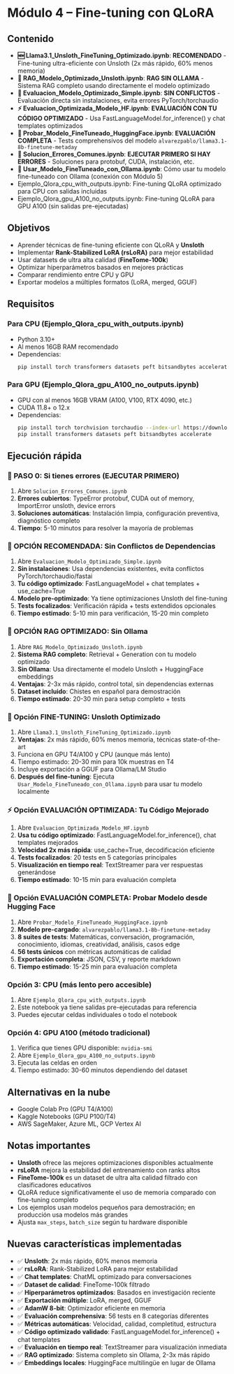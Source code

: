 # Módulo 4 – Fine-tuning con QLoRA

## Contenido
- **🆕 Llama3.1_Unsloth_FineTuning_Optimizado.ipynb**: **RECOMENDADO** - Fine-tuning ultra-eficiente con Unsloth (2x más rápido, 60% menos memoria)
- **🔗 RAG_Modelo_Optimizado_Unsloth.ipynb**: **RAG SIN OLLAMA** - Sistema RAG completo usando directamente el modelo optimizado
- **🎯 Evaluacion_Modelo_Optimizado_Simple.ipynb**: **SIN CONFLICTOS** - Evaluación directa sin instalaciones, evita errores PyTorch/torchaudio
- **⚡ Evaluacion_Optimizada_Modelo_HF.ipynb**: **EVALUACIÓN CON TU CÓDIGO OPTIMIZADO** - Usa FastLanguageModel.for_inference() y chat templates optimizados
- **🧪 Probar_Modelo_FineTuneado_HuggingFace.ipynb**: **EVALUACIÓN COMPLETA** - Tests comprehensivos del modelo `alvarezpablo/llama3.1-8b-finetune-metaday`
- **🔧 Solucion_Errores_Comunes.ipynb**: **EJECUTAR PRIMERO SI HAY ERRORES** - Soluciones para protobuf, CUDA, instalación, etc.
- **🔗 Usar_Modelo_FineTuneado_con_Ollama.ipynb**: Cómo usar tu modelo fine-tuneado con Ollama (conexión con Módulo 5)
- Ejemplo_Qlora_cpu_with_outputs.ipynb: Fine-tuning QLoRA optimizado para CPU con salidas incluidas
- Ejemplo_Qlora_gpu_A100_no_outputs.ipynb: Fine-tuning QLoRA para GPU A100 (sin salidas pre-ejecutadas)

## Objetivos
- Aprender técnicas de fine-tuning eficiente con QLoRA y **Unsloth**
- Implementar **Rank-Stabilized LoRA (rsLoRA)** para mejor estabilidad
- Usar datasets de ultra alta calidad (**FineTome-100k**)
- Optimizar hiperparámetros basados en mejores prácticas
- Comparar rendimiento entre CPU y GPU
- Exportar modelos a múltiples formatos (LoRA, merged, GGUF)

## Requisitos

### Para CPU (Ejemplo_Qlora_cpu_with_outputs.ipynb)
- Python 3.10+
- Al menos 16GB RAM recomendado
- Dependencias:
  ```bash
  pip install torch transformers datasets peft bitsandbytes accelerate
  ```

### Para GPU (Ejemplo_Qlora_gpu_A100_no_outputs.ipynb)
- GPU con al menos 16GB VRAM (A100, V100, RTX 4090, etc.)
- CUDA 11.8+ o 12.x
- Dependencias:
  ```bash
  pip install torch torchvision torchaudio --index-url https://download.pytorch.org/whl/cu118
  pip install transformers datasets peft bitsandbytes accelerate
  ```

## Ejecución rápida

### 🔧 PASO 0: Si tienes errores (EJECUTAR PRIMERO)
1. Abre `Solucion_Errores_Comunes.ipynb`
2. **Errores cubiertos**: TypeError protobuf, CUDA out of memory, ImportError unsloth, device errors
3. **Soluciones automáticas**: Instalación limpia, configuración preventiva, diagnóstico completo
4. **Tiempo**: 5-10 minutos para resolver la mayoría de problemas

### 🎯 OPCIÓN RECOMENDADA: Sin Conflictos de Dependencias
1. Abre `Evaluacion_Modelo_Optimizado_Simple.ipynb`
2. **Sin instalaciones**: Usa dependencias existentes, evita conflictos PyTorch/torchaudio/fastai
3. **Tu código optimizado**: FastLanguageModel + chat templates + use_cache=True
4. **Modelo pre-optimizado**: Ya tiene optimizaciones Unsloth del fine-tuning
5. **Tests focalizados**: Verificación rápida + tests extendidos opcionales
6. **Tiempo estimado**: 5-10 min para verificación, 15-20 min completo

### 🔗 OPCIÓN RAG OPTIMIZADO: Sin Ollama
1. Abre `RAG_Modelo_Optimizado_Unsloth.ipynb`
2. **Sistema RAG completo**: Retrieval + Generation con tu modelo optimizado
3. **Sin Ollama**: Usa directamente el modelo Unsloth + HuggingFace embeddings
4. **Ventajas**: 2-3x más rápido, control total, sin dependencias externas
5. **Dataset incluido**: Chistes en español para demostración
6. **Tiempo estimado**: 20-30 min para setup completo + tests

### 🚀 Opción FINE-TUNING: Unsloth Optimizado
1. Abre `Llama3.1_Unsloth_FineTuning_Optimizado.ipynb`
2. **Ventajas**: 2x más rápido, 60% menos memoria, técnicas state-of-the-art
3. Funciona en GPU T4/A100 y CPU (aunque más lento)
4. Tiempo estimado: 20-30 min para 10k muestras en T4
5. Incluye exportación a GGUF para Ollama/LM Studio
6. **Después del fine-tuning**: Ejecuta `Usar_Modelo_FineTuneado_con_Ollama.ipynb` para usar tu modelo localmente

### ⚡ Opción EVALUACIÓN OPTIMIZADA: Tu Código Mejorado
1. Abre `Evaluacion_Optimizada_Modelo_HF.ipynb`
2. **Usa tu código optimizado**: FastLanguageModel.for_inference(), chat templates mejorados
3. **Velocidad 2x más rápida**: use_cache=True, decodificación eficiente
4. **Tests focalizados**: 20 tests en 5 categorías principales
5. **Visualización en tiempo real**: TextStreamer para ver respuestas generándose
6. **Tiempo estimado**: 10-15 min para evaluación completa

### 🧪 Opción EVALUACIÓN COMPLETA: Probar Modelo desde Hugging Face
1. Abre `Probar_Modelo_FineTuneado_HuggingFace.ipynb`
2. **Modelo pre-cargado**: `alvarezpablo/llama3.1-8b-finetune-metaday`
3. **8 suites de tests**: Matemáticas, conversación, programación, conocimiento, idiomas, creatividad, análisis, casos edge
4. **56 tests únicos** con métricas automáticas de calidad
5. **Exportación completa**: JSON, CSV, y reporte markdown
6. **Tiempo estimado**: 15-25 min para evaluación completa

### Opción 3: CPU (más lento pero accesible)
1. Abre `Ejemplo_Qlora_cpu_with_outputs.ipynb`
2. Este notebook ya tiene salidas pre-ejecutadas para referencia
3. Puedes ejecutar celdas individuales o todo el notebook

### Opción 4: GPU A100 (método tradicional)
1. Verifica que tienes GPU disponible: `nvidia-smi`
2. Abre `Ejemplo_Qlora_gpu_A100_no_outputs.ipynb`
3. Ejecuta las celdas en orden
4. Tiempo estimado: 30-60 minutos dependiendo del dataset

## Alternativas en la nube
- Google Colab Pro (GPU T4/A100)
- Kaggle Notebooks (GPU P100/T4)
- AWS SageMaker, Azure ML, GCP Vertex AI

## Notas importantes
- **Unsloth** ofrece las mejores optimizaciones disponibles actualmente
- **rsLoRA** mejora la estabilidad del entrenamiento con ranks altos
- **FineTome-100k** es un dataset de ultra alta calidad filtrado con clasificadores educativos
- QLoRA reduce significativamente el uso de memoria comparado con fine-tuning completo
- Los ejemplos usan modelos pequeños para demostración; en producción usa modelos más grandes
- Ajusta `max_steps`, `batch_size` según tu hardware disponible

## Nuevas características implementadas
- ✅ **Unsloth**: 2x más rápido, 60% menos memoria
- ✅ **rsLoRA**: Rank-Stabilized LoRA para mejor estabilidad
- ✅ **Chat templates**: ChatML optimizado para conversaciones
- ✅ **Dataset de calidad**: FineTome-100k filtrado
- ✅ **Hiperparámetros optimizados**: Basados en investigación reciente
- ✅ **Exportación múltiple**: LoRA, merged, GGUF
- ✅ **AdamW 8-bit**: Optimizador eficiente en memoria
- ✅ **Evaluación comprehensiva**: 56 tests en 8 categorías diferentes
- ✅ **Métricas automáticas**: Velocidad, calidad, completitud, estructura
- ✅ **Código optimizado validado**: FastLanguageModel.for_inference() + chat templates
- ✅ **Evaluación en tiempo real**: TextStreamer para visualización inmediata
- ✅ **RAG optimizado**: Sistema completo sin Ollama, 2-3x más rápido
- ✅ **Embeddings locales**: HuggingFace multilingüe en lugar de Ollama
